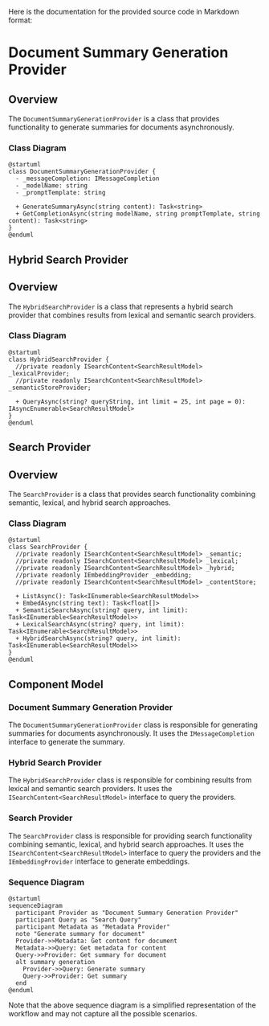 Here is the documentation for the provided source code in Markdown format:

# Document Summary Generation Provider
## Overview
The `DocumentSummaryGenerationProvider` is a class that provides functionality to generate summaries for documents asynchronously.

### Class Diagram
```plantuml
@startuml
class DocumentSummaryGenerationProvider {
  - _messageCompletion: IMessageCompletion
  - _modelName: string
  - _promptTemplate: string

  + GenerateSummaryAsync(string content): Task<string>
  + GetCompletionAsync(string modelName, string promptTemplate, string content): Task<string>
}
@enduml
```
## Hybrid Search Provider
## Overview
The `HybridSearchProvider` is a class that represents a hybrid search provider that combines results from lexical and semantic search providers.

### Class Diagram
```plantuml
@startuml
class HybridSearchProvider {
  //private readonly ISearchContent<SearchResultModel> _lexicalProvider;
  //private readonly ISearchContent<SearchResultModel> _semanticStoreProvider;

  + QueryAsync(string? queryString, int limit = 25, int page = 0): IAsyncEnumerable<SearchResultModel>
}
@enduml
```
## Search Provider
## Overview
The `SearchProvider` is a class that provides search functionality combining semantic, lexical, and hybrid search approaches.

### Class Diagram
```plantuml
@startuml
class SearchProvider {
  //private readonly ISearchContent<SearchResultModel> _semantic;
  //private readonly ISearchContent<SearchResultModel> _lexical;
  //private readonly ISearchContent<SearchResultModel> _hybrid;
  //private readonly IEmbeddingProvider _embedding;
  //private readonly ISearchContent<SearchResultModel> _contentStore;

  + ListAsync(): Task<IEnumerable<SearchResultModel>>
  + EmbedAsync(string text): Task<float[]>
  + SemanticSearchAsync(string? query, int limit): Task<IEnumerable<SearchResultModel>>
  + LexicalSearchAsync(string? query, int limit): Task<IEnumerable<SearchResultModel>>
  + HybridSearchAsync(string? query, int limit): Task<IEnumerable<SearchResultModel>>
}
@enduml
```
## Component Model
### Document Summary Generation Provider
The `DocumentSummaryGenerationProvider` class is responsible for generating summaries for documents asynchronously. It uses the `IMessageCompletion` interface to generate the summary.

### Hybrid Search Provider
The `HybridSearchProvider` class is responsible for combining results from lexical and semantic search providers. It uses the `ISearchContent<SearchResultModel>` interface to query the providers.

### Search Provider
The `SearchProvider` class is responsible for providing search functionality combining semantic, lexical, and hybrid search approaches. It uses the `ISearchContent<SearchResultModel>` interface to query the providers and the `IEmbeddingProvider` interface to generate embeddings.

### Sequence Diagram
```plantuml
@startuml
sequenceDiagram
  participant Provider as "Document Summary Generation Provider"
  participant Query as "Search Query"
  participant Metadata as "Metadata Provider"
  note "Generate summary for document"
  Provider->>Metadata: Get content for document
  Metadata->>Query: Get metadata for content
  Query->>Provider: Get summary for document
  alt summary generation
    Provider->>Query: Generate summary
    Query->>Provider: Get summary
  end
@enduml
```
Note that the above sequence diagram is a simplified representation of the workflow and may not capture all the possible scenarios.